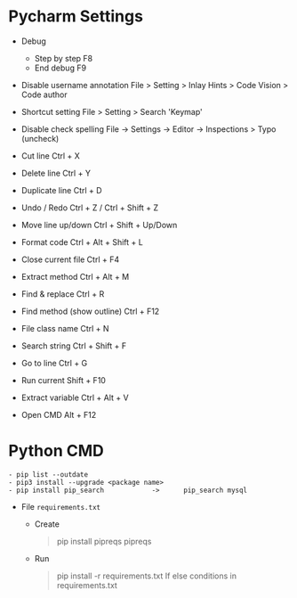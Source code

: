 # Pycharm Settings

- Debug
  - Step by step                F8
  - End debug                   F9

- Disable username annotation
    File > Setting > Inlay Hints > Code Vision > Code author

- Shortcut setting
    File > Setting > Search 'Keymap'

- Disable check spelling
    File -> Settings -> Editor -> Inspections > Typo (uncheck)

- Cut line                          Ctrl + X
- Delete line                       Ctrl + Y
- Duplicate line                    Ctrl + D 
- Undo / Redo                       Ctrl + Z / Ctrl + Shift + Z
- Move line up/down                 Ctrl + Shift + Up/Down 
- Format code                       Ctrl + Alt + Shift + L
- Close current file                Ctrl + F4
- Extract method                    Ctrl + Alt + M
- Find & replace                    Ctrl + R          
- Find method (show outline)        Ctrl + F12
- File class name                   Ctrl + N
- Search string                     Ctrl + Shift + F
- Go to line                        Ctrl + G
- Run current                       Shift + F10
- Extract variable                  Ctrl + Alt + V
- Open CMD                          Alt + F12

# Python CMD
    
    - pip list --outdate
    - pip3 install --upgrade <package name>
    - pip install pip_search            ->      pip_search mysql
    
- File `requirements.txt`
    
    - Create
        > pip install pipreqs
        > pipreqs
    - Run
      > pip install -r requirements.txt
      > If else conditions in requirements.txt
      
    
